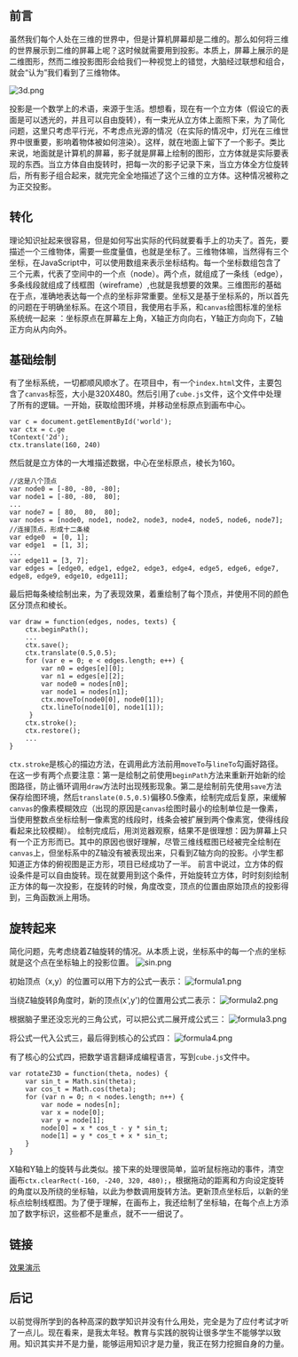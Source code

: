## 前言
虽然我们每个人处在三维的世界中，但是计算机屏幕却是二维的。那么如何将三维的世界展示到二维的屏幕上呢？这时候就需要用到投影。本质上，屏幕上展示的是二维图形，然而二维投影图形会给我们一种视觉上的错觉，大脑经过联想和组合，就会“认为”我们看到了三维物体。

![3d.png][1]

投影是一个数学上的术语，来源于生活。想想看，现在有一个立方体（假设它的表面是可以透光的，并且可以自由旋转），有一束光从立方体上面照下来，为了简化问题，这里只考虑平行光，不考虑点光源的情况（在实际的情况中，灯光在三维世界中很重要，影响着物体被如何渲染）。这样，就在地面上留下了一个影子。类比来说，地面就是计算机的屏幕，影子就是屏幕上绘制的图形，立方体就是实际要表现的东西。当立方体自由旋转时，把每一次的影子记录下来，当立方体全方位旋转后，所有影子组合起来，就完完全全地描述了这个三维的立方体。这种情况被称之为正交投影。

## 转化
理论知识扯起来很容易，但是如何写出实际的代码就要看手上的功夫了。首先，要描述一个三维物体，需要一些度量值，也就是坐标了。三维物体嘛，当然得有三个坐标，在JavaScript中，可以使用数组来表示坐标结构。每一个坐标数组包含了三个元素，代表了空间中的一个点（node）。两个点，就组成了一条线（edge），多条线段就组成了线框图（wireframe）,也就是我想要的效果。三维图形的基础在于点，准确地表达每一个点的坐标非常重要。坐标又是基于坐标系的，所以首先的问题在于明确坐标系。在这个项目，我使用右手系，和`canvas`绘图标准的坐标系统统一起来 ：坐标原点在屏幕左上角，X轴正方向向右，Y轴正方向向下，Z轴正方向从内向外。

## 基础绘制
有了坐标系统，一切都顺风顺水了。在项目中，有一个`index.html`文件，主要包含了`canvas`标签，大小是320X480。然后引用了`cube.js`文件，这个文件中处理了所有的逻辑。一开始，获取绘图环境，并移动坐标原点到画布中心。
```
var c = document.getElementById('world');
var ctx = c.ge
tContext('2d');
ctx.translate(160, 240)
```
然后就是立方体的一大堆描述数据，中心在坐标原点，棱长为160。
```
//这是八个顶点
var node0 = [-80, -80, -80];
var node1 = [-80, -80,  80];
...
var node7 = [ 80,  80,  80];
var nodes = [node0, node1, node2, node3, node4, node5, node6, node7];
//连接顶点，形成十二条棱
var edge0  = [0, 1];
var edge1  = [1, 3];
...
var edge11 = [3, 7];
var edges = [edge0, edge1, edge2, edge3, edge4, edge5, edge6, edge7, edge8, edge9, edge10, edge11];
```
最后把每条棱绘制出来，为了表现效果，着重绘制了每个顶点，并使用不同的颜色区分顶点和棱长。
```
var draw = function(edges, nodes, texts) {
    ctx.beginPath();
    ...
    ctx.save(); 
    ctx.translate(0.5,0.5); 
    for (var e = 0; e < edges.length; e++) {
        var n0 = edges[e][0];
        var n1 = edges[e][2];
        var node0 = nodes[n0];
        var node1 = nodes[n1];
        ctx.moveTo(node0[0], node0[1]);
        ctx.lineTo(node1[0], node1[1]);
     }
    ctx.stroke();
    ctx.restore();
    ...
}
```
`ctx.stroke`是核心的描边方法，在调用此方法前用`moveTo`与`lineTo`勾画好路径。在这一步有两个点要注意：第一是绘制之前使用`beginPath`方法来重新开始新的绘图路径，防止循环调用`draw`方法时出现残影现象。第二是绘制前先使用`save`方法保存绘图环境，然后`translate(0.5,0.5)`偏移0.5像素，绘制完成后复原，来缓解`canvas`的像素模糊效应（出现的原因是`canvas`绘图时最小的绘制单位是一像素，当使用整数点坐标绘制一像素宽的线段时，线条会被扩展到两个像素宽，使得线段看起来比较模糊）。
绘制完成后，用浏览器观察，结果不是很理想：因为屏幕上只有一个正方形而已。其中的原因也很好理解，尽管三维线框图已经被完全绘制在`canvas`上，但坐标系中的Z轴没有被表现出来，只看到Z轴方向的投影。小学生都知道正方体的俯视图是正方形，项目已经成功了一半。
前言中说过，立方体的假设条件是可以自由旋转。现在就要用到这个条件，开始旋转立方体，时时刻刻绘制正方体的每一次投影，在旋转的时候，角度改变，顶点的位置由原始顶点的投影得到，三角函数派上用场。
## 旋转起来
简化问题，先考虑绕着Z轴旋转的情况。从本质上说，坐标系中的每一个点的坐标就是这个点在坐标轴上的投影位置。
![sin.png][3]

初始顶点（x,y）的位置可以用下方的公式一表示：
![formula1.png][4]

当绕Z轴旋转β角度时，新的顶点(x',y')的位置用公式二表示：
![formula2.png][5]

根据脑子里还没忘光的三角公式，可以把公式二展开成公式三：
![formula3.png][6]

将公式一代入公式三，最后得到核心的公式四：
![formula4.png][7]

有了核心的公式四，把数学语言翻译成编程语言，写到`cube.js`文件中。
```
var rotateZ3D = function(theta, nodes) {
    var sin_t = Math.sin(theta);
    var cos_t = Math.cos(theta);
    for (var n = 0; n < nodes.length; n++) {
        var node = nodes[n];
        var x = node[0];
        var y = node[1];
        node[0] = x * cos_t - y * sin_t;
        node[1] = y * cos_t + x * sin_t;
    }
}
```
X轴和Y轴上的旋转与此类似。接下来的处理很简单，监听鼠标拖动的事件，清空画布`ctx.clearRect(-160, -240, 320, 480);`，根据拖动的距离和方向设定旋转的角度以及所绕的坐标轴，以此为参数调用旋转方法。更新顶点坐标后，以新的坐标点绘制线框图。为了便于理解，在画布上，我还绘制了坐标轴，在每个点上方添加了数字标识，这些都不是重点，就不一一细说了。
## 链接

[效果演示][8]

## 后记
以前觉得所学到的各种高深的数学知识并没有什么用处，完全是为了应付考试才听了一点儿。现在看来，是我太年轻。教育与实践的脱钩让很多学生不能够学以致用。知识其实并不是力量，能够运用知识才是力量，我正在努力挖掘自身的力量。


  [1]: http://www.chunqiuyiyu.com/usr/uploads/2016/06/360428121.png
  [2]: http://www.chunqiuyiyu.com/usr/uploads/2016/06/360428121.png
  [3]: http://www.chunqiuyiyu.com/usr/uploads/2016/06/2600755056.png
  [4]: http://www.chunqiuyiyu.com/usr/uploads/2016/06/158427185.png
  [5]: http://www.chunqiuyiyu.com/usr/uploads/2016/06/2543797869.png
  [6]: http://www.chunqiuyiyu.com/usr/uploads/2016/06/173291693.png
  [7]: http://www.chunqiuyiyu.com/usr/uploads/2016/06/1339414026.png
  [8]: http://www.chunqiuyiyu.com/usr/uploads/demos/cube/cube.html
